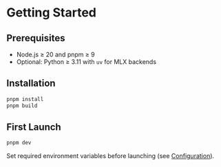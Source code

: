 # Getting Started

## Prerequisites
- Node.js ≥ 20 and pnpm ≥ 9
- Optional: Python ≥ 3.11 with `uv` for MLX backends

## Installation
```bash
pnpm install
pnpm build
```

## First Launch
```bash
pnpm dev
```

Set required environment variables before launching (see [Configuration](./configuration.md)).
